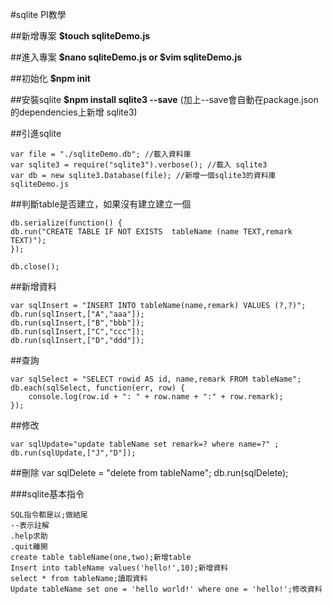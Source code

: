 #sqlite PI教學

##新增專案
**$touch sqliteDemo.js**

##進入專案
**$nano sqliteDemo.js or  $vim sqliteDemo.js**

##初始化
**$npm init**

##安裝sqlite
**$npm install sqlite3 --save**
(加上--save會自動在package.json的dependencies上新增 sqlite3)


##引進sqlite
```
var file = "./sqliteDemo.db"; //載入資料庫
var sqlite3 = require("sqlite3").verbose(); //載入 sqlite3
var db = new sqlite3.Database(file); //新增一個sqlite3的資料庫sqliteDemo.js
```

##判斷table是否建立，如果沒有建立建立一個
```
db.serialize(function() {
db.run("CREATE TABLE IF NOT EXISTS  tableName (name TEXT,remark TEXT)");
});

db.close();
```

##新增資料
```
var sqlInsert = "INSERT INTO tableName(name,remark) VALUES (?,?)";
db.run(sqlInsert,["A","aaa"]);
db.run(sqlInsert,["B","bbb"]);
db.run(sqlInsert,["C","ccc"]);
db.run(sqlInsert,["D","ddd"]);
```

##查詢
```
var sqlSelect = "SELECT rowid AS id, name,remark FROM tableName";
db.each(sqlSelect, function(err, row) {
    console.log(row.id + ": " + row.name + ":" + row.remark);
});
```

##修改
```
var sqlUpdate="update tableName set remark=? where name=?" ;
db.run(sqlUpdate,["J","D"]);
```

##刪除
var sqlDelete = "delete from tableName";  db.run(sqlDelete);

###sqlite基本指令
```
SQL指令都是以;做結尾
--表示註解
.help求助
.quit離開
create table tableName(one,two);新增table
Insert into tableName values('hello!',10);新增資料
select * from tableName;讀取資料
Update tableName set one = 'hello world!' where one = 'hello!';修改資料
```
